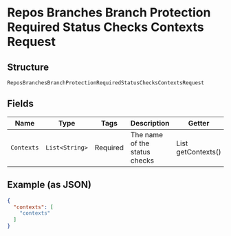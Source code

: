 
# Repos Branches Branch Protection Required Status Checks Contexts Request

## Structure

`ReposBranchesBranchProtectionRequiredStatusChecksContextsRequest`

## Fields

| Name | Type | Tags | Description | Getter | Setter |
|  --- | --- | --- | --- | --- | --- |
| `Contexts` | `List<String>` | Required | The name of the status checks | List<String> getContexts() | setContexts(List<String> contexts) |

## Example (as JSON)

```json
{
  "contexts": [
    "contexts"
  ]
}
```

